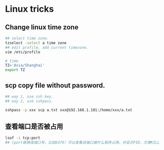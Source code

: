 # Linux tricks

## Change linux time zone

```bash
## select time zone.
tzselect -select a time zone
## edit profile, add current timezone.
vim /etc/profile

# time
TZ='Asia/Shanghai'
export TZ

```

## scp copy file without password.

```bash
## way 1, use ssh key.
## way 2, use sshpass.

sshpass -p xxx scp a.txt xxx@192.168.1.101:/home/xxx/a.txt  

```



## 查看端口是否被占用
```bash
lsof -i tcp:port
## (port替换成端口号，比如6379）可以查看该端口被什么程序占用，并显示PID，方便KILL（kill pid）
```


